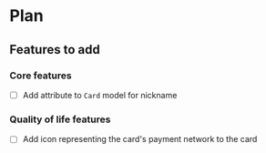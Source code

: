 # Plan

## Features to add

### Core features

- [ ] Add attribute to `Card` model for nickname

### Quality of life features

- [ ] Add icon representing the card's payment network to the card 
